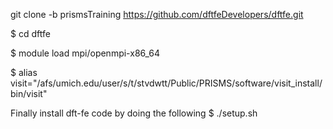 git clone -b prismsTraining https://github.com/dftfeDevelopers/dftfe.git

$ cd dftfe

$ module load mpi/openmpi-x86_64

$ alias visit="/afs/umich.edu/user/s/t/stvdwtt/Public/PRISMS/software/visit_install/bin/visit"

Finally install dft-fe code by doing the following
$ ./setup.sh
